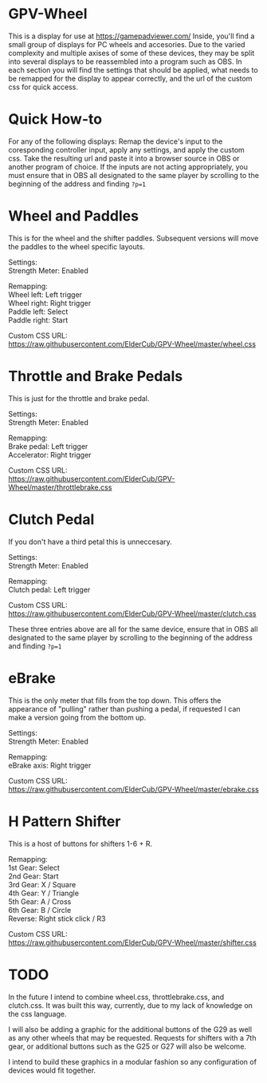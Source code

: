 # GPV-Wheel
This is a display for use at https://gamepadviewer.com/ Inside, you'll find a small group of displays for PC wheels and accesories. Due to the varied complexity and multiple axises of some of these devices, they may be split into several displays to be reassembled into a program such as OBS. In each section you will find the settings that should be applied, what needs to be remapped for the display to appear correctly, and the url of the custom css for quick access.

# Quick How-to
For any of the following displays: Remap the device's input to the coresponding controller input, apply any settings, and apply the custom css. Take the resulting url and paste it into a browser source in OBS or another program of choice. If the inputs are not acting appropriately, you must ensure that in OBS all designated to the same player by scrolling to the beginning of the address and finding `?p=1`

# Wheel and Paddles
This is for the wheel and the shifter paddles. Subsequent versions will move the paddles to the wheel specific layouts.  

Settings:  
  Strength Meter: Enabled  
  
Remapping:  
  Wheel left: Left trigger  
  Wheel right: Right trigger  
  Paddle left: Select  
  Paddle right: Start  
  
Custom CSS URL:  
  https://raw.githubusercontent.com/ElderCub/GPV-Wheel/master/wheel.css
  
# Throttle and Brake Pedals
This is just for the throttle and brake pedal.

Settings:   
  Strength Meter: Enabled  
  
Remapping:  
  Brake pedal: Left trigger  
  Accelerator: Right trigger  
  
Custom CSS URL:  
  https://raw.githubusercontent.com/ElderCub/GPV-Wheel/master/throttlebrake.css
  
# Clutch Pedal
If you don't have a third petal this is unneccesary.  

Settings:   
  Strength Meter: Enabled  
  
Remapping:  
  Clutch pedal: Left trigger  
  
Custom CSS URL:  
  https://raw.githubusercontent.com/ElderCub/GPV-Wheel/master/clutch.css
  
These three entries above are all for the same device, ensure that in OBS all designated to the same player by scrolling to the beginning of the address and finding `?p=1`
  
# eBrake
This is the only meter that fills from the top down. This offers the appearance of "pulling" rather than pushing a pedal, if requested I can make a version going from the bottom up.

Settings:   
  Strength Meter: Enabled  
  
Remapping:  
  eBrake axis: Right trigger
  
Custom CSS URL:  
  https://raw.githubusercontent.com/ElderCub/GPV-Wheel/master/ebrake.css
  
# H Pattern Shifter
This is a host of buttons for shifters 1-6 + R. 

Remapping:  
  1st Gear: Select  
  2nd Gear: Start  
  3rd Gear: X / Square  
  4th Gear: Y / Triangle  
  5th Gear: A / Cross  
  6th Gear: B / Circle  
  Reverse:  Right stick click / R3  
  
Custom CSS URL:  
  https://raw.githubusercontent.com/ElderCub/GPV-Wheel/master/shifter.css
  
# TODO
In the future I intend to combine wheel.css, throttlebrake.css, and clutch.css. It was built this way, currently, due to my lack of knowledge on the css language.  

I will also be adding a graphic for the additional buttons of the G29 as well as any other wheels that may be requested. Requests for shifters with a 7th gear, or additional buttons such as the G25 or G27 will also be welcome.  

I intend to build these graphics in a modular fashion so any configuration of devices would fit together.
